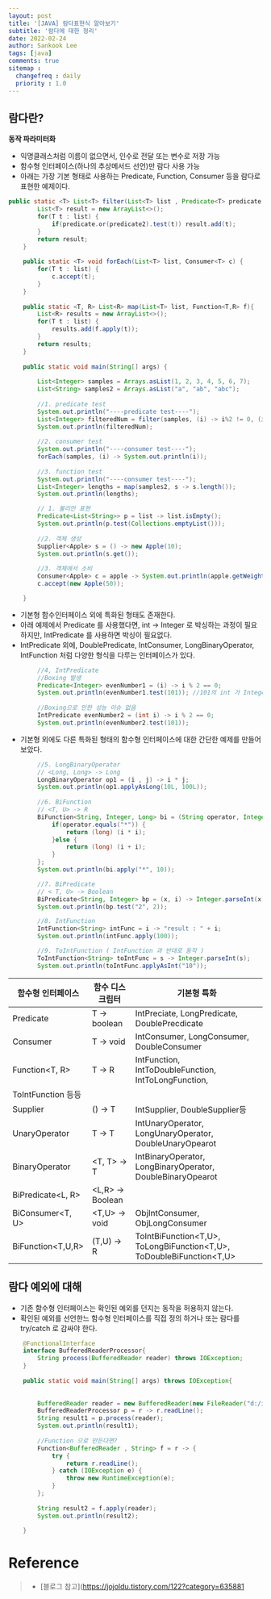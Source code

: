 ```yaml
---
layout: post
title: '[JAVA] 람다표현식 알아보기'
subtitle: '람다에 대한 정리'
date: 2022-02-24
author: Sankook Lee
tags: [java]
comments: true
sitemap :
  changefreq : daily
  priority : 1.0
---
```


## 람다란?

**동작 파라미터화**
  - 익명클래스처럼 이름이 없으면서, 인수로 전달 또는 변수로 저장 가능
  - 함수형 인터페이스(하나의 추상메서드 선언)만 람다 사용 가능
  - 아래는 가장 기본 형태로 사용하는 Predicate, Function, Consumer 등을 람다로 표현한 예제이다.
  
```java
public static <T> List<T> filter(List<T> list , Predicate<T> predicate, Predicate<T> predicate2){
		List<T> result = new ArrayList<>();
		for(T t : list) {
			if(predicate.or(predicate2).test(t)) result.add(t);
		}
		return result;
	}
	
	public static <T> void forEach(List<T> list, Consumer<T> c) {
		for(T t : list) {
			c.accept(t);
		}
	}
	
	public static <T, R> List<R> map(List<T> list, Function<T,R> f){
		List<R> results = new ArrayList<>();
		for(T t : list) {
			results.add(f.apply(t));
		}
		return results;
	}
	
	public static void main(String[] args) {
		
		List<Integer> samples = Arrays.asList(1, 2, 3, 4, 5, 6, 7);
		List<String> samples2 = Arrays.asList("a", "ab", "abc");
		
		//1. predicate test
		System.out.println("----predicate test----");
		List<Integer> filteredNum = filter(samples, (i) -> i%2 != 0, (i) -> i > 5);
		System.out.println(filteredNum);
		
		//2. consumer test
		System.out.println("----consumer test----");
		forEach(samples, (i) -> System.out.println(i));
		
		//3. function test
		System.out.println("----consumer test----");
		List<Integer> lengths = map(samples2, s -> s.length());
		System.out.println(lengths);

		// 1. 불리언 표현
		Predicate<List<String>> p = list -> list.isEmpty();
		System.out.println(p.test(Collections.emptyList()));
		
		//2. 객체 생성
		Supplier<Apple> s = () -> new Apple(10);
		System.out.println(s.get());
		
		//3. 객체에서 소비
		Consumer<Apple> c = apple -> System.out.println(apple.getWeight());
		c.accept(new Apple(50));

	}
```
  - 기본형 함수인터페이스 외에 특화된 형태도 존재한다.
  - 아래 예제에서 Predicate 를 사용했다면, int -> Integer 로 박싱하는 과정이 필요하지만, IntPredicate 를 사용하면 박싱이 필요없다.
  - IntPredicate 외에, DoublePredicate, IntConsumer, LongBinaryOperator, IntFunction 처럼 다양한 형식을 다루는 인터페이스가 있다.
```java
	    //4, IntPredicate
		//Boxing 발생
		Predicate<Integer> evenNumber1 = (i) -> i % 2 == 0;
		System.out.println(evenNumber1.test(101)); //101의 int 가 Integer로 박싱됨. 
		
		//Boxing으로 인한 성능 이슈 없음
		IntPredicate evenNumber2 = (int i) -> i % 2 == 0;
		System.out.println(evenNumber2.test(101));
```   
  - 기본형 외에도 다른 특화된 형태의 함수형 인터페이스에 대한 간단한 예제를 만들어보았다. 
```java
        //5. LongBinaryOperator
		// <Long, Long> -> Long
		LongBinaryOperator op1 = (i , j) -> i * j;
		System.out.println(op1.applyAsLong(10L, 100L));
		
		//6. BiFunction
		// <T, U> -> R
		BiFunction<String, Integer, Long> bi = (String operator, Integer i) -> {
			if(operator.equals("*")) {
				return (long) (i * i);
			}else {
				return (long) (i + i);
			}
		};
		System.out.println(bi.apply("*", 10));

		//7. BiPredicate
		// < T, U> -> Boolean
		BiPredicate<String, Integer> bp = (x, i) -> Integer.parseInt(x) == i;
		System.out.println(bp.test("2", 2));

		//8. IntFunction
		IntFunction<String> intFunc = i -> "result : " + i;
		System.out.println(intFunc.apply(100));

		//9. ToIntFunction ( IntFunction 과 반대로 동작 )
		ToIntFunction<String> toIntFunc = s -> Integer.parseInt(s);
		System.out.println(toIntFunc.applyAsInt("10"));

```

|**함수형 인터페이스** | 함수 디스크립터 | 기본형 특화|
|------|---|---|
|Predicate<T> | T -> boolean | IntPreciate, LongPredicate, DoublePrecdicate|
|Consumer<T> | T -> void | IntConsumer, LongConsumer, DoubleConsumer|
|Function<T, R> | T -> R | IntFunction<R>, IntToDoubleFunction, IntToLongFunction, 
ToIntFunction<T> 등등|
|Supplier<T>|() -> T|IntSupplier, DoubleSupplier등|
|UnaryOperator<T>|T -> T|IntUnaryOperator, LongUnaryOperator, DoubleUnaryOpearot|
|BinaryOperator<T>|<T, T> -> T|IntBinaryOperator, LongBinaryOperator, DoubleBinaryOpearot|
|BiPredicate<L, R>|<L,R> -> Boolean||
|BiConsumer<T, U>|<T,U> -> void|ObjIntConsumer<T>, ObjLongConsumer<T>|
|BiFunction<T,U,R>|(T,U) -> R|ToIntBiFunction<T,U>, ToLongBiFunction<T,U>, ToDoubleBiFunction<T,U>|

## 람다 예외에 대해
 - 기존 함수형 인터페이스는 확인된 예외를 던지는 동작을 허용하지 않는다. 
 - 확인된 예외를 선언한느 함수형 인터페이스를 직접 정의 하거나 또는 람다를 try/catch 로 감싸야 한다. 

```java
	@FunctionalInterface
	interface BufferedReaderProcessor{
		String process(BufferedReader reader) throws IOException;
	}
	
	public static void main(String[] args) throws IOException{
		
		
		BufferedReader reader = new BufferedReader(new FileReader("d:/insys_alarm.html"));
		BufferedReaderProcessor p = r -> r.readLine();
		String result1 = p.process(reader);
		System.out.println(result1);
		
		//Function 으로 만든다면?
		Function<BufferedReader , String> f = r -> {
			try {
				return r.readLine();
			} catch (IOException e) {
				throw new RuntimeException(e);
			}
		};
		
		String result2 = f.apply(reader);
		System.out.println(result2);
		
	}
```
# Reference
> - [블로그 참고](https://jojoldu.tistory.com/122?category=635881
